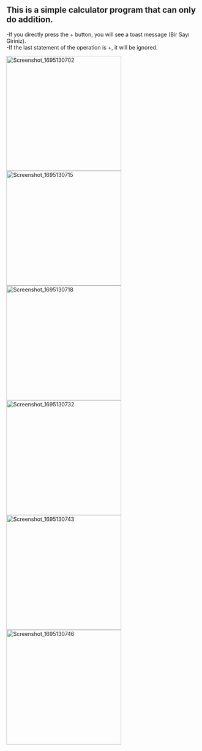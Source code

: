 <h2> This is a simple calculator program that can only do addition. </h2>

-If you directly press the + button, you will see a toast message (Bir Sayı Giriniz). </br>
-If the last statement of the operation is +, it will be ignored.

<img src="https://github.com/omersungur/AndroidBootcamp-Techcareer/assets/70448538/e3d71850-7fc8-4ba8-9da1-ed9e2d8acf54" alt="Screenshot_1695130702" width="300" height="auto">
<img src="https://github.com/omersungur/AndroidBootcamp-Techcareer/assets/70448538/9d9a2f27-569e-4c70-a256-0c3458a225c5" alt="Screenshot_1695130715" width="300" height="auto">
<img src="https://github.com/omersungur/AndroidBootcamp-Techcareer/assets/70448538/f34f4479-7c9d-48ea-afcf-81923f0129fd" alt="Screenshot_1695130718" width="300" height="auto">
<img src="https://github.com/omersungur/AndroidBootcamp-Techcareer/assets/70448538/287b5134-497d-4ef2-b286-c27111808811" alt="Screenshot_1695130732" width="300" height="auto">
<img src="https://github.com/omersungur/AndroidBootcamp-Techcareer/assets/70448538/0def0c1d-0da3-45cd-a68a-a69f49adae2f" alt="Screenshot_1695130743" width="300" height="auto">
<img src="https://github.com/omersungur/AndroidBootcamp-Techcareer/assets/70448538/222d4d1b-057f-40ae-be65-a6adb0780131" alt="Screenshot_1695130746" width="300" height="auto">
